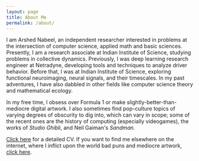 ```yaml
---
layout: page
title: About Me
permalink: /about/
---
```


I am Arshed Nabeel, an independent researcher interested in problems at the intersection of computer science, applied math and basic sciences. Presently, I am a research associate at Indian Institute of Science, studying problems in collective dynamics. Previously, I was deep learning research engineer at Netradyne, developing tools and techniques to analyze driver behavior. Before that, I was at Indian Institute of Science, exploring functional neuroimaging, neural signals, and their timescales. In my past adventures, I have also dabbled in other fields like computer science theory and mathematical ecology.

In my free time, I obsess over Formula 1 or make slightly-better-than-mediocre digital artwork. I also sometimes find pop-culture topics of varying degrees of obscurity to dig into, which can vary in scope; some of the recent ones are the history of computing (especially videogames), the works of _Studio Ghibli_, and Neil Gaiman's _Sandman_.

[Click here](/cv/) for a detailed CV. If you want to find me elsewhere on the internet, where I inflict upon the world bad puns and mediocre artwork, [click here](/elsewhere/).


[jekyll-organization]: https://github.com/jekyll
